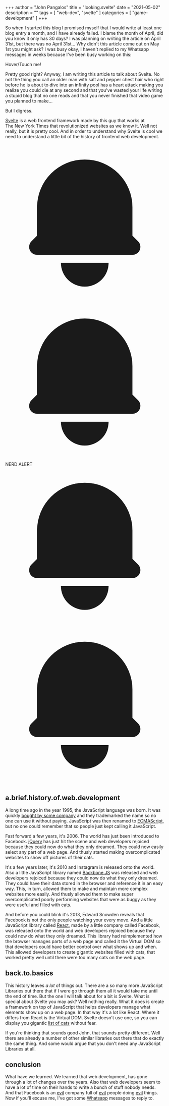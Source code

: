 +++
author = "John Pangalos"
title = "looking.svelte"
date = "2021-05-02"
description = ""
tags = [ "web-dev", "svelte" ]
categories = [ "game-development" ]
+++

So when I started this blog I promised myself that I would write at least one
blog entry a month, and I have already failed. I blame the month of April, did
you know it only has 30 days? I was planning on writing the article on April
31st, but there was no April 31st... Why didn't this article come out on May 1st
you might ask? I was busy okay, I haven't replied to my Whatsapp messages in
weeks because I've been busy working on this:

<div class="flex items-center justify-center">
    <span data-tippy-content="Wow cool!" class="tooltip">Hover/Touch me!</span>
</div>

Pretty good <span class="tooltip" data-tippy-content="Right???">right?</span>
Anyway, I am writing this article to talk about
<span class="tooltip" data-tippy-content="Svelte in Swedish means starving, isn't language is neat!">Svelte.</span>
No not the thing you call an older man with salt and pepper chest hair who right
before he is about to dive into an infinity pool has a heart attack making you
realize you could die at any second and that you've wasted your life writing a
stupid blog that no one reads and that you never finished that video game you
planned to make...

But I digress.

<a href="https://svelte.dev" target="_blank">Svelte</a> is a web frontend
framework made by this guy that works at <span class="tooltip"
data-tippy-content="<i>The</i> The New York Times">The&nbsp;New&nbsp;York&nbsp;Times</span>
that revolutionized websites as we know it. Well not really, but it is pretty
cool. And in order to understand why Svelte is cool we need to understand a
little bit of the history of frontend web development.

<div class="flex items-center w-full justify-center">
<svg xmlns="http://www.w3.org/2000/svg" class="h-5 w-5 text-red-700 dark:text-red-400" viewBox="0 0 20 20" fill="currentColor">
  <path d="M10 2a6 6 0 00-6 6v3.586l-.707.707A1 1 0 004 14h12a1 1 0 00.707-1.707L16 11.586V8a6 6 0 00-6-6zM10 18a3 3 0 01-3-3h6a3 3 0 01-3 3z" />
</svg>
<svg xmlns="http://www.w3.org/2000/svg" class="h-5 w-5 text-red-700 dark:text-red-400" viewBox="0 0 20 20" fill="currentColor">
  <path d="M10 2a6 6 0 00-6 6v3.586l-.707.707A1 1 0 004 14h12a1 1 0 00.707-1.707L16 11.586V8a6 6 0 00-6-6zM10 18a3 3 0 01-3-3h6a3 3 0 01-3 3z" />
</svg>
<div class="px-2 text-xl font-medium">NERD ALERT</div>
<svg xmlns="http://www.w3.org/2000/svg" class="h-5 w-5 text-red-700 dark:text-red-400" viewBox="0 0 20 20" fill="currentColor">
  <path d="M10 2a6 6 0 00-6 6v3.586l-.707.707A1 1 0 004 14h12a1 1 0 00.707-1.707L16 11.586V8a6 6 0 00-6-6zM10 18a3 3 0 01-3-3h6a3 3 0 01-3 3z" />
</svg>
<svg xmlns="http://www.w3.org/2000/svg" class="h-5 w-5 text-red-700 dark:text-red-400" viewBox="0 0 20 20" fill="currentColor">
  <path d="M10 2a6 6 0 00-6 6v3.586l-.707.707A1 1 0 004 14h12a1 1 0 00.707-1.707L16 11.586V8a6 6 0 00-6-6zM10 18a3 3 0 01-3-3h6a3 3 0 01-3 3z" />
</svg>
</div>

## a.brief.history.of.web.development

A long time ago in the year 1995, the JavaScript language was born. It was
quickly
<a href="https://dev.to/theoutlander/oracle-owns-the-trademark-to-javascript-1fil" target="_blank">bought
by some company</a> and they trademarked the name so no one can use it without
paying. JavaScript was then renamed to
<a href="https://en.wikipedia.org/wiki/ECMAScript" target="_blank">ECMAScript</a>,
but no one could remember that so people just kept calling it JavaScript.

Fast forward a few years, it's 2006. The world has just been introduced to
<span data-tippy-content="Facebook, FACEBOOK! Don't get me started on Facebook. You got ten hours. Good. Wait how long should these tooltips be? Doesn't matter it's tirade time! Come all and listen to this incredible build up that I'm creating. You ready? Okay, here goes. Facebook sucks! Nailed it." class="tooltip">Facebook.</span>
<a href="https://jquery.com" target="_blank">jQuery</a> has just hit the scene
and web developers rejoiced because they could now do what they only dreamed.
They could now easily select any part of a web page. And thusly started making
overcomplicated websites to show off pictures of their cats.

It's a few years later, it's 2010 and
<span data-tippy-content="INSTAGRAM IS FACEBOOK! Wake up people! Facebook bought Instagram and now they own your soul! Also Facebook is faked the moon landing and shot JFK from the grassy knoll. Mark Zuckerberg is Luke Skywalkers' real father and mother. Don't be fooled!" class="tooltip">Instagram</span>
is released onto the world. Also a little JavaScript library named <a
href="https://backbonejs.org/" target="_blank">Backbone JS</a> was released and
web developers rejoiced because they could now do what they only dreamed. They
could have their data stored in the browser and reference it in an easy way.
This, in turn, allowed them to make and maintain more complex websites more
easily. And thusly allowed them to make super overcomplicated poorly performing
websites that were as buggy as they were useful and filled with cats.

And before you could
<span data-tippy-content="Don't close your eyes for three years!" class="tooltip">blink&nbsp;it's&nbsp;2013,</span>
Edward Snowden reveals that Facebook is not the only people watching your every
move. And a little JavaScript library called
<a href="https://reactjs.org/" target="_blank">React</a>, made by a little
company called
<span data-tippy-content="Holy Mother of God! We can't get away from them, they're god damn everywhere. Noooooo!!!" class="tooltip">Facebook,</span>
was released onto the world and web developers rejoiced because they could now
do what they only dreamed. This library had reimplemented how the browser
manages parts of a web page and called it the Virtual DOM so that developers
could have better control over what shows up and when. This allowed developers
to create gigantic websites filled with cats, that worked pretty well until
there were too many cats on the web page.

## back.to.basics

This history leaves _a lot_ of things out. There are a so many more JavaScript
Libraries out there that if I were go through them all it would take me until
<span class="tooltip" data-tippy-content="Thankfully climate change will cut that short.">the&nbsp;end&nbsp;of&nbsp;time.</span>
But the one I will talk about for a bit is Svelte. What is special about Svelte
you may ask? Well nothing really. What it does is create a framework on top of
JavaScript that helps developers manage what elements show up on a web page. In
that way it's a lot like React. Where it differs from React is the Virtual DOM.
Svelte doesn't use one, so you can display you gigantic
<a href="https://cats.pangalos.dev" target="_blank">list of cats</a> without
fear.

If you're thinking
<span class="tooltip" data-tippy-content="Thanks! I like your attitude.">that&nbsp;sounds&nbsp;good&nbsp;John,</span>
that sounds pretty different. Well there are already a number of other similar
libraries out there that do exactly the same thing. And some would argue that
you don't need any JavaScript Libraries at all.

## conclusion

What have we learned. We learned that web development, has gone through a lot of
changes over the years. Also that web developers seem to have a lot of time on
their hands to write a bunch of
<span class="tooltip" data-tippy-content="This blog for example.">stuff&nbsp;nobody&nbsp;needs</span>.
And that Facebook is an
<span class="tooltip" data-tippy-content="Facebook locked people out of devices they already owned if they didn't have a Facebook account."><a href="https://www.oculus.com/blog/a-single-way-to-log-into-oculus-and-unlock-social-features/" target="_blank">evil</a></span>
company full of
<span class="tooltip" data-tippy-content="Facebook helps pharamceutical companies track and show ads to sick people."><a href='https://themarkup.org/citizen-browser/2021/05/06/how-big-pharma-finds-sick-users-on-facebook' target="_blank">evil</a></span>
people doing
<span class="tooltip" data-tippy-content="Facebook paid people to install spyware on their phones."><a href="https://techcrunch.com/2019/01/29/facebook-project-atlas" target="_blank">evil</a></span>
things. Now if you'll excuse me, I've got some
<span class="tooltip" data-tippy-content="Nooooooooo! Facebook owns Whatsapp too!"><a href="https://arstechnica.com/tech-policy/2021/01/whatsapp-users-must-share-their-data-with-facebook-or-stop-using-the-app/" target="_blank">Whatsapp</a></span>
messages to reply to.
